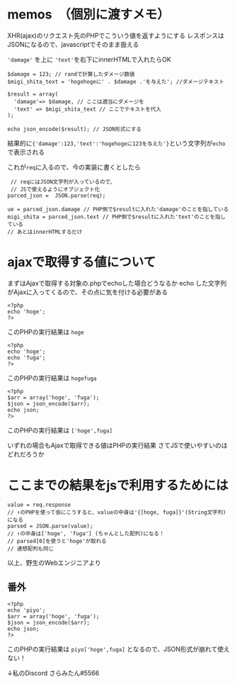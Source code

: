 # memos　（個別に渡すメモ）

XHR(ajax)のリクエスト先のPHPでこういう値を返すようにする
レスポンスはJSONになるので、javascriptでそのまま扱える

`'damage'` を上に `'text'`を右下にinnerHTMLで入れたらOK
```
$damage = 123; // randで計算したダメージ数値
$migi_shita_text = 'hogehogeに' . $damage .'を与えた'; //ダメージテキスト

$result = array(
  'damage'=> $damage, // ここは適当にダメージを
  'text' => $migi_shita_text // ここでテキストを代入
);

echo json_encode($result); // JSON形式にする
```

結果的に`{'damage':123,'text':'hogehogeに123を与えた'}`という文字列が`echo`で表示される

これが`req`に入るので、今の実装に書くとしたら
```
 // reqにはJSON文字列が入っているので、
 // JSで使えるようにオブジェクト化
parced_json =  JSON.parse(req);

ue = parced_json.damage // PHP側で$resultに入れた'damage'のことを指している
migi_shita = parced_json.text // PHP側で$resultに入れた'text'のことを指している
// あとはinnerHTMLするだけ
```



# ajaxで取得する値について

まずはAjaxで取得する対象の.phpでechoした場合どうなるか
echo した文字列がAjaxに入ってくるので、その点に気を付ける必要がある
```
<?php
echo 'hoge';
?>
```
このPHPの実行結果は
`hoge`

```
<?php
echo 'hoge';
echo 'fuga';
?>
```
このPHPの実行結果は
`hogefuga`

```
<?php
$arr = array('hoge', 'fuga');
$json = json_encode($arr);
echo json;
?>
```
このPHPの実行結果は
`['hoge',fuga]`

いずれの場合もAjaxで取得できる値はPHPの実行結果
さてJSで使いやすいのはどれだろうか


# ここまでの結果をjsで利用するためには

```
value = req.response
// ↑のPHPを使って仮にこうすると、valueの中身は'{[hoge, fuga]}'(String文字列)になる
parsed = JSON.parse(value);
// ↑の中身は['hoge', 'fuga'] (ちゃんとした配列)になる！
// parsed[0]を使うと'hoge'が取れる
// 連想配列も同じ
```

以上、野生のWebエンジニアより


## 番外
```
<?php
echo 'piyo';
$arr = array('hoge', 'fuga');
$json = json_encode($arr);
echo json;
?>
```
このPHPの実行結果は
`piyo['hoge',fuga]`
となるので、JSON形式が崩れて使えない！

↓私のDiscord
さらみたん#5566

